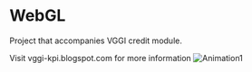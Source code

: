 # WebGL

Project that accompanies VGGI credit module.

Visit vggi-kpi.blogspot.com for more information
![Animation1](https://user-images.githubusercontent.com/72041683/208296759-8c51d890-5f93-45f8-9377-fd27fda9505c.gif)
